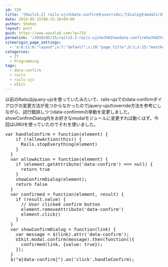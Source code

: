 ```yaml
---
id: 729
title: '[Rails5.2] rails-ujsのdata-confirmをoverrideしてdialogをmodalに切り替える方法'
date: 2019-05-15T08:35:18+09:00
author: Shohei
layout: post
guid: https://www.wazalab.com/?p=729
permalink: '/2019/05/15/rails5-2-rails-ujs%e3%81%aedata-confirm%e3%82%92override%e3%81%97%e3%81%a6dialog%e3%82%92modal%e3%81%ab%e5%88%87%e3%82%8a%e6%9b%bf%e3%81%88%e3%82%8b%e6%96%b9%e6%b3%95/'
siteorigin_page_settings:
  - 'a:6:{s:6:"layout";s:7:"default";s:10:"page_title";b:1;s:15:"masthead_margin";b:1;s:13:"footer_margin";b:1;s:16:"display_masthead";b:1;s:22:"display_footer_widgets";b:1;}'
categories:
  - IT
  - Programming
tags:
  - data-confirm
  - rails
  - rails-ujs
  - UIkit
---
```

以前のRailsはjquery-ujsを使っていたみたいで、rails-ujsでのdata-confirmダイアログの変更方法が見つからなかったのでjquery-ujsのoverride方法を参考にしながら、試行錯誤しつつdata-confirmmの挙動を変更しました。showConfirmDialog内をお好きなmodalモジュールに変更すれば動くはず。今回はUIKitを使っていたのでそれを使いました。

 
<pre class="lang:js decode:true " >var handleConfirm = function(element) {
    if (!allowAction(this)) {
      Rails.stopEverything(element)
    }   
  }
  var allowAction = function(element) {
    if (element.getAttribute('data-confirm') === null) {
      return true
    }   
    showConfirmDialog(element);
    return false
  }
  var confirmed = function(element, result) {
    if (result.value) {
      // User clicked confirm button
      element.removeAttribute('data-confirm')
      element.click()
    }   
  }
  var showConfirmDialog = function(link) {
    var message = $(link).attr('data-confirm');
    UIkit.modal.confirm(message).then(function(){
      confirmed(link, {value: true});
    }); 
  }
  $("a[data-confirm]").on('click',handleConfirm);</pre> 

